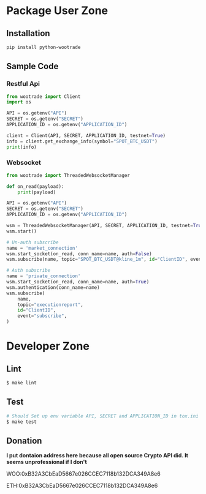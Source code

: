 # Package User Zone

## Installation

```bash
pip install python-wootrade
```

## Sample Code
### Restful Api
```python
from wootrade import Client
import os

API = os.getenv("API")
SECRET = os.getenv("SECRET")
APPLICATION_ID = os.getenv("APPLICATION_ID")

client = Client(API, SECRET, APPLICATION_ID, testnet=True)
info = client.get_exchange_info(symbol="SPOT_BTC_USDT")
print(info)
```

### Websocket

```python
from wootrade import ThreadedWebsocketManager

def on_read(payload):
    print(payload)

API = os.getenv("API")
SECRET = os.getenv("SECRET")
APPLICATION_ID = os.getenv("APPLICATION_ID")

wsm = ThreadedWebsocketManager(API, SECRET, APPLICATION_ID, testnet=True)
wsm.start()

# Un-auth subscribe
name = 'market_connection'
wsm.start_socket(on_read, conn_name=name, auth=False)
wsm.subscribe(name, topic="SPOT_BTC_USDT@kline_1m", id="ClientID", event="subscribe")

# Auth subscribe
name = 'private_connection'
wsm.start_socket(on_read, conn_name=name, auth=True)
wsm.authentication(conn_name=name)
wsm.subscribe(
    name,
    topic="executionreport",
    id="ClientID",
    event="subscribe",
)
```
# Developer Zone

## Lint

```bash
$ make lint
```

## Test

```bash
# Should Set up env variable API, SECRET and APPLICATION_ID in tox.ini
$ make test 
```

## Donation
**I put dontaion address here because all open source Crypto API did. It seems unprofessional if I don't**

WOO:0xB32A3CbEaD5667e026CCEC7118b132DCA349A8e6

ETH:0xB32A3CbEaD5667e026CCEC7118b132DCA349A8e6
